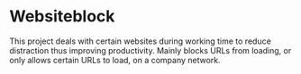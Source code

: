 # Websiteblock
This project deals with certain websites during working time to reduce distraction thus improving productivity. Mainly blocks URLs from loading, or only allows certain URLs to load, on a company network.
